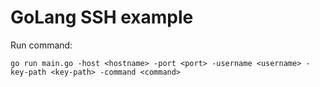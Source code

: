 # GoLang SSH example

Run command:
```
go run main.go -host <hostname> -port <port> -username <username> -key-path <key-path> -command <command>
```